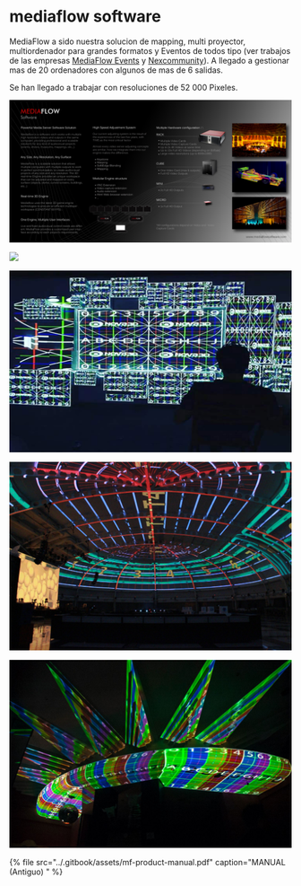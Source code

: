 # mediaflow software

MediaFlow a sido nuestra solucion de mapping, multi proyector, multiordenador para grandes formatos y Eventos de todos tipo \(ver trabajos de las empresas [MediaFlow Events](../timeline/mediaflow-events-sl/works.md) y [Nexcommunity](../timeline/nexcommunity-sl/works.md)\). A llegado a gestionar mas de 20 ordenadores con algunos de mas de 6 salidas.

Se han llegado a trabajar con resoluciones de 52 000 Pixeles.

![](../.gitbook/assets/mf-com-overview-face-a.jpg)

![](../.gitbook/assets/mf-com-setups.jpg)

![](../.gitbook/assets/mf-product-mediaflow-software-1-.jpg)

![](../.gitbook/assets/mf-2013-03-br-dome-world-trade-center.jpg)

![](../.gitbook/assets/mf-product-software-lupa.jpg)

{% file src="../.gitbook/assets/mf-product-manual.pdf" caption="MANUAL \(Antiguo\) " %}

